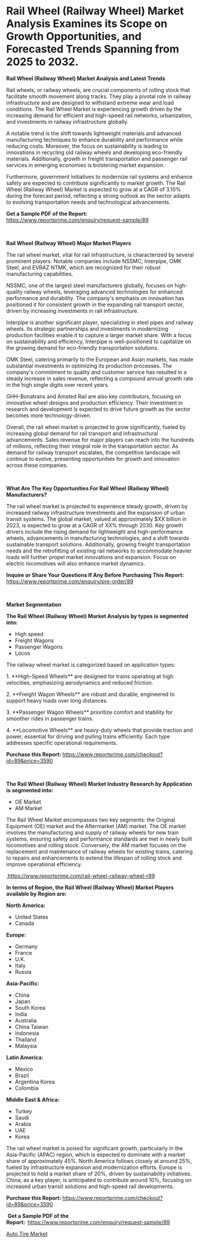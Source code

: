 <p><h1>Rail Wheel (Railway Wheel) Market Analysis Examines its Scope on Growth Opportunities, and Forecasted Trends Spanning from 2025 to 2032.</h1></p><p><strong>Rail Wheel (Railway Wheel) Market Analysis and Latest Trends</strong></p>
<p><p>Rail wheels, or railway wheels, are crucial components of rolling stock that facilitate smooth movement along tracks. They play a pivotal role in railway infrastructure and are designed to withstand extreme wear and load conditions. The Rail Wheel Market is experiencing growth driven by the increasing demand for efficient and high-speed rail networks, urbanization, and investments in railway infrastructure globally.</p><p>A notable trend is the shift towards lightweight materials and advanced manufacturing techniques to enhance durability and performance while reducing costs. Moreover, the focus on sustainability is leading to innovations in recycling old railway wheels and developing eco-friendly materials. Additionally, growth in freight transportation and passenger rail services in emerging economies is bolstering market expansion.</p><p>Furthermore, government initiatives to modernize rail systems and enhance safety are expected to contribute significantly to market growth. The Rail Wheel (Railway Wheel) Market is expected to grow at a CAGR of 3.10% during the forecast period, reflecting a strong outlook as the sector adapts to evolving transportation needs and technological advancements.</p></p>
<p><strong>Get a Sample PDF of the Report:&nbsp;</strong> <a href="https://www.reportprime.com/enquiry/request-sample/89?utm_campaign=3547&utm_medium=2&utm_source=Github&utm_content=ia&utm_term=17032025&utm_id=rail-wheel-railway-wheel">https://www.reportprime.com/enquiry/request-sample/89</a></p>
<p>&nbsp;</p>
<p><strong>Rail Wheel (Railway Wheel) Major Market Players</strong></p>
<p><p>The rail wheel market, vital for rail infrastructure, is characterized by several prominent players. Notable companies include NSSMC, Interpipe, OMK Steel, and EVRAZ NTMK, which are recognized for their robust manufacturing capabilities.</p><p>NSSMC, one of the largest steel manufacturers globally, focuses on high-quality railway wheels, leveraging advanced technologies for enhanced performance and durability. The company's emphasis on innovation has positioned it for consistent growth in the expanding rail transport sector, driven by increasing investments in rail infrastructure.</p><p>Interpipe is another significant player, specializing in steel pipes and railway wheels. Its strategic partnerships and investments in modernizing production facilities enable it to capture a larger market share. With a focus on sustainability and efficiency, Interpipe is well-positioned to capitalize on the growing demand for eco-friendly transportation solutions.</p><p>OMK Steel, catering primarily to the European and Asian markets, has made substantial investments in optimizing its production processes. The company's commitment to quality and customer service has resulted in a steady increase in sales revenue, reflecting a compound annual growth rate in the high single digits over recent years.</p><p>GHH-Bonatrans and Amsted Rail are also key contributors, focusing on innovative wheel designs and production efficiency. Their investment in research and development is expected to drive future growth as the sector becomes more technology-driven.</p><p>Overall, the rail wheel market is projected to grow significantly, fueled by increasing global demand for rail transport and infrastructural advancements. Sales revenue for major players can reach into the hundreds of millions, reflecting their integral role in the transportation sector. As demand for railway transport escalates, the competitive landscape will continue to evolve, presenting opportunities for growth and innovation across these companies.</p></p>
<p>&nbsp;</p>
<p><strong>What Are The Key Opportunities For Rail Wheel (Railway Wheel) Manufacturers?</strong></p>
<p><p>The rail wheel market is projected to experience steady growth, driven by increased railway infrastructure investments and the expansion of urban transit systems. The global market, valued at approximately $XX billion in 2023, is expected to grow at a CAGR of XX% through 2030. Key growth drivers include the rising demand for lightweight and high-performance wheels, advancements in manufacturing technologies, and a shift towards sustainable transport solutions. Additionally, growing freight transportation needs and the retrofitting of existing rail networks to accommodate heavier loads will further propel market innovations and expansion. Focus on electric locomotives will also enhance market dynamics.</p></p>
<p><strong>Inquire or Share Your Questions If Any Before Purchasing This Report:</strong> <a href="https://www.reportprime.com/enquiry/pre-order/89?utm_campaign=3547&utm_medium=2&utm_source=Github&utm_content=ia&utm_term=17032025&utm_id=rail-wheel-railway-wheel">https://www.reportprime.com/enquiry/pre-order/89</a></p>
<p>&nbsp;</p>
<p><strong>Market Segmentation</strong></p>
<p><strong>The Rail Wheel (Railway Wheel) Market Analysis by types is segmented into:</strong></p>
<p><ul><li>High speed</li><li>Freight Wagons</li><li>Passenger Wagons</li><li>Locos</li></ul></p>
<p><p>The railway wheel market is categorized based on application types: </p><p>1. **High-Speed Wheels** are designed for trains operating at high velocities, emphasizing aerodynamics and reduced friction. </p><p>2. **Freight Wagon Wheels** are robust and durable, engineered to support heavy loads over long distances. </p><p>3. **Passenger Wagon Wheels** prioritize comfort and stability for smoother rides in passenger trains. </p><p>4. **Locomotive Wheels** are heavy-duty wheels that provide traction and power, essential for driving and pulling trains efficiently. Each type addresses specific operational requirements.</p></p>
<p><strong>Purchase this Report:&nbsp;</strong><a href="https://www.reportprime.com/checkout?id=89&price=3590&utm_campaign=3547&utm_medium=2&utm_source=Github&utm_content=ia&utm_term=17032025&utm_id=rail-wheel-railway-wheel">https://www.reportprime.com/checkout?id=89&price=3590</a></p>
<p>&nbsp;</p>
<p><strong>The Rail Wheel (Railway Wheel) Market Industry Research by Application is segmented into:</strong></p>
<p><ul><li>OE Market</li><li>AM Market</li></ul></p>
<p><p>The Rail Wheel Market encompasses two key segments: the Original Equipment (OE) market and the Aftermarket (AM) market. The OE market involves the manufacturing and supply of railway wheels for new train systems, ensuring safety and performance standards are met in newly built locomotives and rolling stock. Conversely, the AM market focuses on the replacement and maintenance of railway wheels for existing trains, catering to repairs and enhancements to extend the lifespan of rolling stock and improve operational efficiency.</p></p>
<p><a href="https://www.reportprime.com/rail-wheel-railway-wheel-r89?utm_campaign=3547&utm_medium=2&utm_source=Github&utm_content=ia&utm_term=17032025&utm_id=rail-wheel-railway-wheel">&nbsp;https://www.reportprime.com/rail-wheel-railway-wheel-r89</a></p>
<p><strong>In terms of Region, the Rail Wheel (Railway Wheel) Market Players available by Region are:</strong></p>
<p>
    <p> <strong> North America: </strong>
        <ul>
            <li>United States</li>
            <li>Canada</li>
        </ul>
        </p> 
    <p> <strong> Europe: </strong>
        <ul>
            <li>Germany</li>
            <li>France</li>
            <li>U.K.</li>
            <li>Italy</li>
            <li>Russia</li>
        </ul>
        </p> 
    <p> <strong> Asia-Pacific: </strong>
        <ul>
            <li>China</li>
            <li>Japan</li>
            <li>South Korea</li>
            <li>India</li>
            <li>Australia</li>
            <li>China Taiwan</li>
            <li>Indonesia</li>
            <li>Thailand</li>
            <li>Malaysia</li>
        </ul>
        </p> 
    <p> <strong> Latin America: </strong>
        <ul>
            <li>Mexico</li>
            <li>Brazil</li>
            <li>Argentina Korea</li>
            <li>Colombia</li>
        </ul>
        </p> 
    <p> <strong> Middle East & Africa: </strong>
        <ul>
            <li>Turkey</li>
            <li>Saudi</li>
            <li>Arabia</li>
            <li>UAE</li>
            <li>Korea</li>
        </ul>
    </p>
    </p>
<p><p>The rail wheel market is poised for significant growth, particularly in the Asia-Pacific (APAC) region, which is expected to dominate with a market share of approximately 45%. North America follows closely at around 25%, fueled by infrastructure expansion and modernization efforts. Europe is projected to hold a market share of 20%, driven by sustainability initiatives. China, as a key player, is anticipated to contribute around 10%, focusing on increased urban transit solutions and high-speed rail developments.</p></p>
<p><strong>Purchase this Report: </strong><a href="https://www.reportprime.com/checkout?id=89&price=3590&utm_campaign=3547&utm_medium=2&utm_source=Github&utm_content=ia&utm_term=17032025&utm_id=rail-wheel-railway-wheel">https://www.reportprime.com/checkout?id=89&price=3590</a></p>
<p>&nbsp;<strong>Get a Sample PDF of the Report:&nbsp;&nbsp;</strong><a href="https://www.reportprime.com/enquiry/request-sample/89?utm_campaign=3547&utm_medium=2&utm_source=Github&utm_content=ia&utm_term=17032025&utm_id=rail-wheel-railway-wheel">https://www.reportprime.com/enquiry/request-sample/89</a></p>
<p><strong></strong></p>
<p><p><a href="https://github.com/guyotkiferhi/Market-Research-Report-List-1/blob/main/auto-tire-market.md?utm_campaign=3547&utm_medium=2&utm_source=Github&utm_content=ia&utm_term=17032025&utm_id=rail-wheel-railway-wheel">Auto Tire Market</a></p></p>